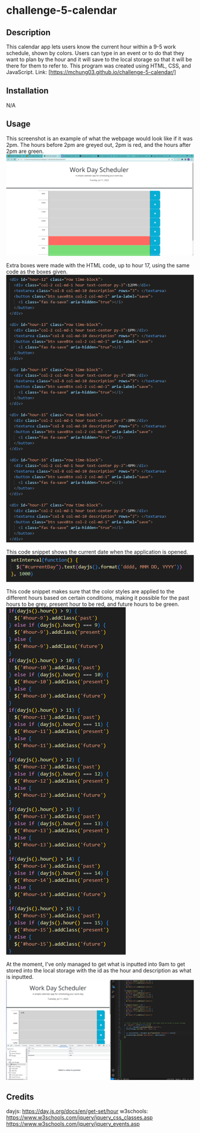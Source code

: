 # challenge-5-calendar

## Description

This calendar app lets users know the current hour within a 9-5 work schedule, shown by colors. Users can type in an event or to do that they want to plan by the hour and it will save to the local storage so that it will be there for them to refer to. This program was created using HTML, CSS, and JavaScript. Link: [https://mchung03.github.io/challenge-5-calendar/]

## Installation

N/A

## Usage

This screenshot is an example of what the webpage would look like if it was 2pm. The hours before 2pm are greyed out, 2pm is red, and the hours after 2pm are green. 
![Calendar Screenshot](./Assets/example.PNG)


Extra boxes were made with the HTML code, up to hour 17, using the same code as the boxes given.
![HTML Screenshot](./Assets/html.PNG)


This code snippet shows the current date when the application is opened.
![Day Screenshot](./Assets/current.PNG)


This code snippet makes sure that the color styles are applied to the different hours based on certain conditions, making it possible for the past hours to be grey, present hour to be red, and future hours to be green.
![Class Screenshot](./Assets/classes.PNG)


At the moment, I've only managed to get what is inputted into 9am to get stored into the local storage with the id as the hour and description as what is inputted. 
![Local Storage Screenshot](./Assets/local_storage.PNG)

## Credits

dayjs: https://day.js.org/docs/en/get-set/hour
w3schools: https://www.w3schools.com/jquery/jquery_css_classes.asp
https://www.w3schools.com/jquery/jquery_events.asp
